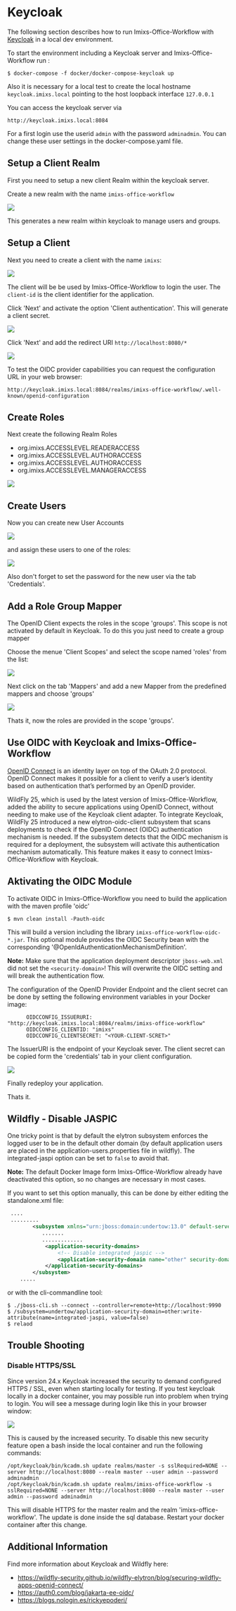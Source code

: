 # Keycloak

The following section describes how to run Imixs-Office-Workflow with [Keycloak](https://www.keycloak.org/) in a local dev environment.

To start the environment including a Keycloak server and Imixs-Office-Workflow run :

    $ docker-compose -f docker/docker-compose-keycloak up

Also it is necessary for a local test to create the local hostname `keycloak.imixs.local` pointing to the host loopback interface `127.0.0.1`


You can access the keycloak server via

    http://keycloak.imixs.local:8084

For a first login use the userid `admin` with the password `adminadmin`. You can change these user settings in the docker-compose.yaml file. 



## Setup a Client Realm

First you need to setup a new client Realm within the keycloak server. 

Create a new realm with the name `imixs-office-workflow`

<img src="keycloak-001.png" />

This generates a new realm within keycloak to manage users and groups.

## Setup a Client

Next you need to create a client with the name `imixs`:


<img src="keycloak-002.png" />

The client will be be used by Imixs-Office-Workflow to login the user. The `client-id` is the client identifier for the application.

Click 'Next' and activate the option 'Client authentication'. This will generate a client secret.

<img src="keycloak-003.png" />


Click 'Next' and add the redirect URI `http://localhost:8080/*`


<img src="keycloak-004.png" />


To test the OIDC provider capabilities you can request the configuration URL in your web browser:

    http://keycloak.imixs.local:8084/realms/imixs-office-workflow/.well-known/openid-configuration


## Create Roles 

Next create the following Realm Roles 

- org.imixs.ACCESSLEVEL.READERACCESS
- org.imixs.ACCESSLEVEL.AUTHORACCESS
- org.imixs.ACCESSLEVEL.AUTHORACCESS
- org.imixs.ACCESSLEVEL.MANAGERACCESS

<img src="keycloak-005.png" />


## Create Users

Now you can create new User Accounts 

<img src="keycloak-006.png" />

and assign these users to one of the roles:

<img src="keycloak-007.png" />

Also don't forget to set the password for the new user via the tab 'Credentials'. 



## Add a Role Group Mapper

The OpenID Client expects the roles in the scope 'groups'. This scope is not activated by default in Keycloak. To do this you just need to create a group mapper

Choose the menue 'Client Scopes' and select the scope named 'roles' from the list:


<img src="keycloak-008.png" />

Next click on the tab 'Mappers' and add a new Mapper from the predefined mappers and choose 'groups'

<img src="keycloak-009.png" />

Thats it, now the roles are provided in the scope 'groups'. 


## Use OIDC with Keycloak and Imixs-Office-Workflow

[OpenID Connect](https://openid.net/connect/) is an identity layer on top of the OAuth 2.0 protocol. OpenID Connect makes it possible for a client to verify a user’s identity based on authentication that’s performed by an OpenID provider.

WildFly 25, which is used by the latest version of Imixs-Office-Workflow, added the ability to secure applications using OpenID Connect, without needing to make use of the Keycloak client adapter. To integrate Keycloak, WildFly 25 introduced a new elytron-oidc-client subsystem that scans deployments to check if the OpenID Connect (OIDC) authentication mechanism is needed. If the subsystem detects that the OIDC mechanism is required for a deployment, the subsystem will activate this authentication mechanism automatically. This feature makes it easy to connect Imixs-Office-Workflow with Keycloak. 


## Aktivating the OIDC Module

To activate OIDC in Imixs-Office-Workflow you need to build the application with the maven profile 'oidc'

    $ mvn clean install -Pauth-oidc

This will build a version including the library `imixs-office-workflow-oidc-*.jar`. This optional module provides the OIDC Security bean with the corresponding '@OpenIdAuthenticationMechanismDefinition'. 


**Note:** Make sure that the application deployment descriptor `jboss-web.xml` did not set the `<security-domain>`! This will overwrite the OIDC setting and will break the authentication flow.

The configuration of the OpenID Provider Endpoint and the client secret can be done by setting the following environment variables in your Docker image:

```
      OIDCCONFIG_ISSUERURI: "http://keycloak.imixs.local:8084/realms/imixs-office-workflow"
      OIDCCONFIG_CLIENTID: "imixs"
      OIDCCONFIG_CLIENTSECRET: "<YOUR-CLIENT-SCRET>"   
```

The IssuerURI is the endpoint of your Keycloak sever. The client secret can be copied form the 'credentials' tab in your client configuration.

<img src="keycloak-010.png" />

Finally redeploy your application. 

Thats it.



## Wildfly - Disable JASPIC

One tricky point is that by default the elytron subsystem enforces the logged user to be in the default other domain (by default application users are placed in the application-users.properties file in wildfly). The integrated-jaspi option can be set to `false` to avoid that. 

**Note:** The default Docker Image form Imixs-Office-Workflow already have deactivated this option, so no changes are necessary in most cases. 

If you want to set this option manually, this can be done by either editing the standalone.xml file:

```xml 
 ....
 .........
        <subsystem xmlns="urn:jboss:domain:undertow:13.0" default-server="default-server" default-virtual-host="default-host" default-servlet-container="default" default-security-domain="other" statistics-enabled="${wildfly.undertow.statistics-enabled:${wildfly.statistics-enabled:false}}">
           .......
           .............
            <application-security-domains>
                <!-- Disable integrated jaspic -->
                <application-security-domain name="other" security-domain="ApplicationDomain" integrated-jaspi="false"/>        
            </application-security-domains>
        </subsystem>
    .....
```

or with the cli-commandline tool:

    $ ./jboss-cli.sh --connect --controller=remote+http://localhost:9990
    $ /subsystem=undertow/application-security-domain=other:write-attribute(name=integrated-jaspi, value=false)
    $ relaod



## Trouble Shooting

### Disable HTTPS/SSL

Since version 24.x Keycloak increased the security to demand configured HTTPS / SSL, even when starting locally for testing.
If you test keycloak locally in a docker container, you may possible run into problem when trying to login. You will see a message during login like this in your browser window:

<img src="keycloak-https-issue.png" />

This is caused by the increased security. 
To disable this new security feature open a bash inside the local container and run the following commands:


    /opt/keycloak/bin/kcadm.sh update realms/master -s sslRequired=NONE --server http://localhost:8080 --realm master --user admin --password adminadmin
    /opt/keycloak/bin/kcadm.sh update realms/imixs-office-workflow -s sslRequired=NONE --server http://localhost:8080 --realm master --user admin --password adminadmin

This will disable HTTPS for the master realm and the realm 'imixs-office-workflow'. The update is done inside the sql database. Restart your docker container after this change.

## Additional Information

Find more information about Keycloak and Wildfly here: 

 - https://wildfly-security.github.io/wildfly-elytron/blog/securing-wildfly-apps-openid-connect/
 - https://auth0.com/blog/jakarta-ee-oidc/
 - https://blogs.nologin.es/rickyepoderi/

